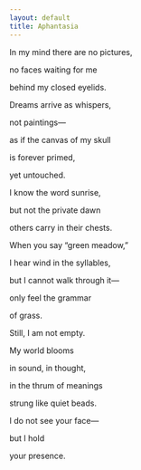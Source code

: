 ```yaml
---
layout: default
title: Aphantasia
---
```


 

In my mind there are no pictures,

no faces waiting for me

behind my closed eyelids.

Dreams arrive as whispers,

not paintings—

as if the canvas of my skull

is forever primed,

yet untouched.

I know the word sunrise,

but not the private dawn

others carry in their chests.

When you say “green meadow,”

I hear wind in the syllables,

but I cannot walk through it—

only feel the grammar

of grass.

Still, I am not empty.

My world blooms

in sound, in thought,

in the thrum of meanings

strung like quiet beads.

I do not see your face—

but I hold

your presence.

